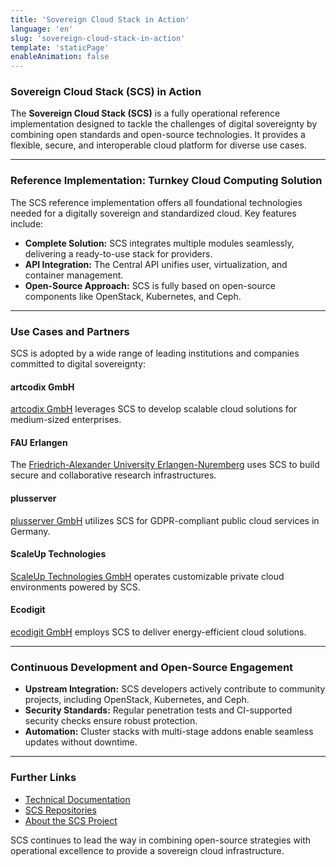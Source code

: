 ```yaml
---
title: 'Sovereign Cloud Stack in Action'
language: 'en'
slug: 'sovereign-cloud-stack-in-action'
template: 'staticPage'
enableAnimation: false
---
```


### **Sovereign Cloud Stack (SCS) in Action**

The **Sovereign Cloud Stack (SCS)** is a fully operational reference implementation designed to tackle the challenges of digital sovereignty by combining open standards and open-source technologies. It provides a flexible, secure, and interoperable cloud platform for diverse use cases.

---

### **Reference Implementation: Turnkey Cloud Computing Solution**

The SCS reference implementation offers all foundational technologies needed for a digitally sovereign and standardized cloud. Key features include:

- **Complete Solution:** SCS integrates multiple modules seamlessly, delivering a ready-to-use stack for providers.
- **API Integration:** The Central API unifies user, virtualization, and container management.
- **Open-Source Approach:** SCS is fully based on open-source components like OpenStack, Kubernetes, and Ceph.

---

### **Use Cases and Partners**

SCS is adopted by a wide range of leading institutions and companies committed to digital sovereignty:

#### **artcodix GmbH**

[artcodix GmbH](https://artcodix.de) leverages SCS to develop scalable cloud solutions for medium-sized enterprises.

#### **FAU Erlangen**

The [Friedrich-Alexander University Erlangen-Nuremberg](https://www.fau.eu) uses SCS to build secure and collaborative research infrastructures.

#### **plusserver**

[plusserver GmbH](https://plusserver.com) utilizes SCS for GDPR-compliant public cloud services in Germany.

#### **ScaleUp Technologies**

[ScaleUp Technologies GmbH](https://scaleuptech.com) operates customizable private cloud environments powered by SCS.

#### **Ecodigit**

[ecodigit GmbH](https://ecodigit.de) employs SCS to deliver energy-efficient cloud solutions.

---

### **Continuous Development and Open-Source Engagement**

- **Upstream Integration:** SCS developers actively contribute to community projects, including OpenStack, Kubernetes, and Ceph.
- **Security Standards:** Regular penetration tests and CI-supported security checks ensure robust protection.
- **Automation:** Cluster stacks with multi-stage addons enable seamless updates without downtime.

---

### **Further Links**

- [Technical Documentation](https://docs.scs.community)
- [SCS Repositories](https://github.com/SovereignCloudStack)
- [About the SCS Project](https://scs.community/en/about-scs)

SCS continues to lead the way in combining open-source strategies with operational excellence to provide a sovereign cloud infrastructure.
